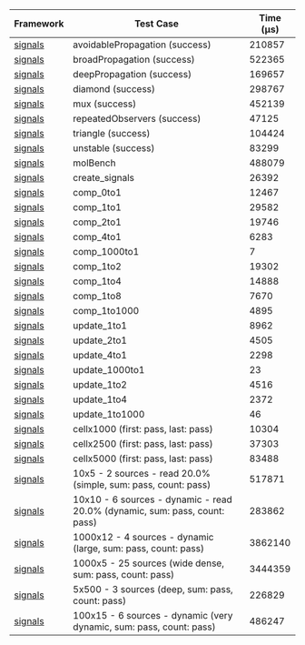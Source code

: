 | Framework | Test Case | Time (μs) |
| --- | --- | --- |
| [signals](https://github.com/rodydavis/signals.dart) | avoidablePropagation (success) | 210857 |
| [signals](https://github.com/rodydavis/signals.dart) | broadPropagation (success) | 522365 |
| [signals](https://github.com/rodydavis/signals.dart) | deepPropagation (success) | 169657 |
| [signals](https://github.com/rodydavis/signals.dart) | diamond (success) | 298767 |
| [signals](https://github.com/rodydavis/signals.dart) | mux (success) | 452139 |
| [signals](https://github.com/rodydavis/signals.dart) | repeatedObservers (success) | 47125 |
| [signals](https://github.com/rodydavis/signals.dart) | triangle (success) | 104424 |
| [signals](https://github.com/rodydavis/signals.dart) | unstable (success) | 83299 |
| [signals](https://github.com/rodydavis/signals.dart) | molBench | 488079 |
| [signals](https://github.com/rodydavis/signals.dart) | create_signals | 26392 |
| [signals](https://github.com/rodydavis/signals.dart) | comp_0to1 | 12467 |
| [signals](https://github.com/rodydavis/signals.dart) | comp_1to1 | 29582 |
| [signals](https://github.com/rodydavis/signals.dart) | comp_2to1 | 19746 |
| [signals](https://github.com/rodydavis/signals.dart) | comp_4to1 | 6283 |
| [signals](https://github.com/rodydavis/signals.dart) | comp_1000to1 | 7 |
| [signals](https://github.com/rodydavis/signals.dart) | comp_1to2 | 19302 |
| [signals](https://github.com/rodydavis/signals.dart) | comp_1to4 | 14888 |
| [signals](https://github.com/rodydavis/signals.dart) | comp_1to8 | 7670 |
| [signals](https://github.com/rodydavis/signals.dart) | comp_1to1000 | 4895 |
| [signals](https://github.com/rodydavis/signals.dart) | update_1to1 | 8962 |
| [signals](https://github.com/rodydavis/signals.dart) | update_2to1 | 4505 |
| [signals](https://github.com/rodydavis/signals.dart) | update_4to1 | 2298 |
| [signals](https://github.com/rodydavis/signals.dart) | update_1000to1 | 23 |
| [signals](https://github.com/rodydavis/signals.dart) | update_1to2 | 4516 |
| [signals](https://github.com/rodydavis/signals.dart) | update_1to4 | 2372 |
| [signals](https://github.com/rodydavis/signals.dart) | update_1to1000 | 46 |
| [signals](https://github.com/rodydavis/signals.dart) | cellx1000 (first: pass, last: pass) | 10304 |
| [signals](https://github.com/rodydavis/signals.dart) | cellx2500 (first: pass, last: pass) | 37303 |
| [signals](https://github.com/rodydavis/signals.dart) | cellx5000 (first: pass, last: pass) | 83488 |
| [signals](https://github.com/rodydavis/signals.dart) | 10x5 - 2 sources - read 20.0% (simple, sum: pass, count: pass) | 517871 |
| [signals](https://github.com/rodydavis/signals.dart) | 10x10 - 6 sources - dynamic - read 20.0% (dynamic, sum: pass, count: pass) | 283862 |
| [signals](https://github.com/rodydavis/signals.dart) | 1000x12 - 4 sources - dynamic (large, sum: pass, count: pass) | 3862140 |
| [signals](https://github.com/rodydavis/signals.dart) | 1000x5 - 25 sources (wide dense, sum: pass, count: pass) | 3444359 |
| [signals](https://github.com/rodydavis/signals.dart) | 5x500 - 3 sources (deep, sum: pass, count: pass) | 226829 |
| [signals](https://github.com/rodydavis/signals.dart) | 100x15 - 6 sources - dynamic (very dynamic, sum: pass, count: pass) | 486247 |
